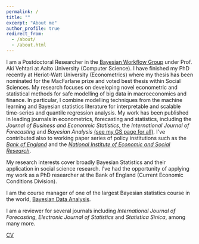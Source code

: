 ```yaml
---
permalink: /
title: ""
excerpt: "About me"
author_profile: true
redirect_from: 
  - /about/
  - /about.html
---
```


I am a Postdoctoral Researcher in the [Bayesian Workflow Group](https://users.aalto.fi/~ave/group.html) under Prof. Aki Vehtari at Aalto University (Computer Science). I have finished my PhD recently at Heriot-Watt University (Econometrics) where my thesis has been nominated for the MacFarlane prize and voted best thesis within Social Sciences. My research focuses on developing novel econometric and statistical methods for safe modelling of big data in macroeconomics and finance. In particular, I combine modelling techniques from the machine learning and Bayesian statistics literature for interpretable and scalable time-series and quantile regression analysis. My work has been published in leading journals in econometrics, forecasting and statistics, including the *Journal of Business and Econonmic Statistics*, the *International Journal of Forecasting* and *Bayesian Analysis* [(see my GS page for all)](https://scholar.google.com/citations?user=9gKE8e4AAAAJ&hl=en). I've contributed also to working paper series of policy institutions such as the [*Bank of England*](https://www.bankofengland.co.uk/working-paper/2023/flexible-bayesian-midas-time-variation-group-shrinkage-and-sparsity) and the [*National Institute of Economic and Social Research*](https://niesr.ac.uk/publications/nowcasting-growth-google-trends-data?type=discussion-papers).
  
My research interests cover broadly Bayesian Statistics and their application in social science research. I've had the opportunity of applying my work as a PhD researcher at the Bank of England (Current Economic Conditions Division).

I am the course manager of one of the largest Bayesian statistics course in the world, [Bayesian Data Analysis](https://avehtari.github.io/BDA_course_Aalto/).

I am a reviewer for several journals including *International Journal of Forecasting*, *Electronic Journal of Statistics* and *Statistica Sinica*, among many more.

[CV](https://github.com/davkoh/davkoh.github.io/blob/master/files/CVDavidKohns.pdf) 

